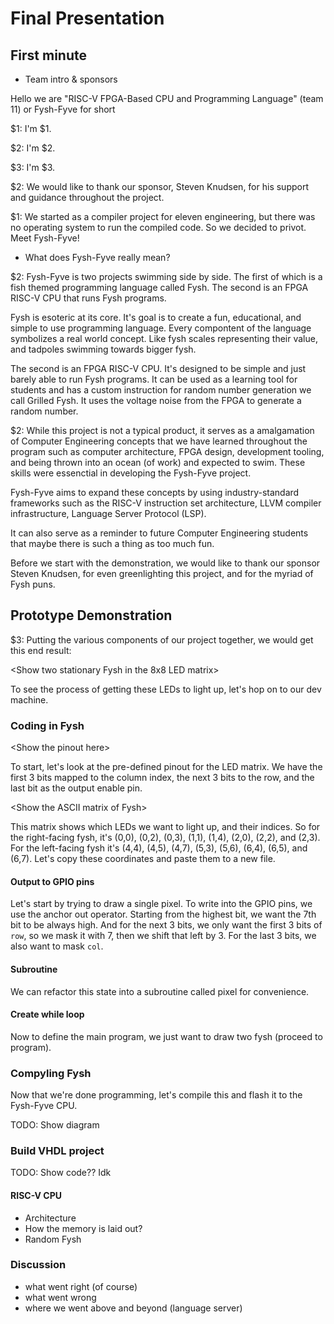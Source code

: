 # Final Presentation

## First minute

<!-- 1 minute intro showing the poster -->

- Team intro & sponsors

Hello we are "RISC-V FPGA-Based CPU and Programming Language" (team 11) or Fysh-Fyve for short

<!-- Mention teammates and client (2) -->

$1: I'm $1.

$2: I'm $2.

$3: I'm $3.

$2: We would like to thank our sponsor, Steven Knudsen, for his support and guidance throughout the project.

$1: We started as a compiler project for eleven engineering, but there was no operating system to run the compiled code. So we decided to privot. Meet Fysh-Fyve!

- What does Fysh-Fyve really mean?

<!-- Define project (5 subjective) -->

$2: Fysh-Fyve is two projects swimming side by side. The first of which is a fish themed programming language called Fysh. The second is an FPGA RISC-V CPU that runs Fysh programs.

Fysh is esoteric at its core. It's goal is to create a fun, educational, and simple to use programming language. Every compontent of the language symbolizes a real world concept. Like fysh scales representing their value, and tadpoles swimming towards bigger fysh.

The second is an FPGA RISC-V CPU. It's designed to be simple and just barely able to run Fysh programs. It can be used as a learning tool for students and has a custom instruction for random number generation we call Grilled Fysh. It uses the voltage noise from the FPGA to generate a random number.

$2: While this project is not a typical product, it serves as a amalgamation of
Computer Engineering concepts that we have learned throughout the program such
as computer architecture, FPGA design, development tooling, and being thrown into an ocean (of work) and expected to swim. 
These skills were essenctial in developing the Fysh-Fyve project.

Fysh-Fyve aims to expand these concepts by using industry-standard frameworks such as the
RISC-V instruction set architecture, LLVM compiler infrastructure,
Language Server Protocol (LSP).

<!-- Describe project expectations & outcome (10 subjective) -->

It can also serve as a reminder to future Computer Engineering students that
maybe there is such a thing as too much fun.

Before we start with the demonstration, we would like to thank our sponsor
Steven Knudsen, for even greenlighting this project, and for the myriad of Fysh
puns.

## Prototype Demonstration

$3: Putting the various components of our project together, we would get this
end result:

\<Show two stationary Fysh in the 8x8 LED matrix\>

To see the process of getting these LEDs to light up, let's hop on to our dev
machine.

<!-- Yeah, the 64x64 LED matrix is a work in progress. -->
<!---->
<!-- \<Show Swimming Fysh in the 64x64 LED matrix\> -->
<!---->
<!-- \<Pan to Raspberry Pi driving the 64x64 LED Matrix\> -->
<!---->
<!-- It's driven by a Raspberry Pi using an existing library. -->

<!-- 1 minute intro showing the poster -->
<!-- Mention teammates and client (2) -->
<!-- Define project (5 subjective) -->
<!-- Describe project expectations & outcome (10 subjective) -->
<!---->
<!-- 9-14 minute demonstration and presentation -->
<!-- Effective demo (20 subjective) -->
<!-- Mention what worked and didn’t work (4) -->
<!-- Mention future work (5 subjective) -->
<!-- Conclusion (4 subjective) -->
<!-- Each team member must speak -->
<!---->
<!-- Total marks available : 50 -->

### Coding in Fysh

\<Show the pinout here\>

To start, let's look at the pre-defined pinout for the LED matrix. We have the
first 3 bits mapped to the column index, the next 3 bits to the row, and the
last bit as the output enable pin.

\<Show the ASCII matrix of Fysh\>

This matrix shows which LEDs we want to light up, and their indices. So for the
right-facing fysh, it's (0,0), (0,2), (0,3), (1,1), (1,4), (2,0), (2,2), and
(2,3). For the left-facing fysh it's (4,4), (4,5), (4,7), (5,3), (5,6), (6,4),
(6,5), and (6,7). Let's copy these coordinates and paste them to a new file.

#### Output to GPIO pins

Let's start by trying to draw a single pixel. To write into the GPIO pins, we
use the anchor out operator. Starting from the highest bit, we want the 7th bit
to be always high. And for the next 3 bits, we only want the first 3 bits of
`row`, so we mask it with 7, then we shift that left by 3. For the last 3 bits,
we also want to mask `col`.

#### Subroutine

We can refactor this state into a subroutine called pixel for convenience.

#### Create while loop

Now to define the main program, we just want to draw two fysh (proceed to
program).

### Compyling Fysh

Now that we're done programming, let's compile this and flash it to the
Fysh-Fyve CPU.

TODO: Show diagram

### Build VHDL project

TODO: Show code?? Idk

#### RISC-V CPU

- Architecture
- How the memory is laid out?
- Random Fysh

### Discussion

- what went right (of course)
- what went wrong
- where we went above and beyond (language server)

